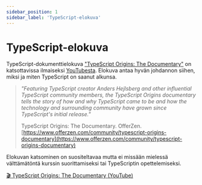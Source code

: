 ```yaml
---
sidebar_position: 1
sidebar_label: 'TypeScript-elokuva'
---
```


# TypeScript-elokuva

TypeScript-dokumenttielokuva ["TypeScript Origins: The Documentary"](https://youtu.be/U6s2pdxebSo) on katsottavissa ilmaiseksi [YouTubesta](https://youtu.be/U6s2pdxebSo). Elokuva antaa hyvän johdannon siihen, miksi ja miten TypeScript on saanut alkunsa.

> *"Featuring TypeScript creator Anders Hejlsberg and other influential TypeScript community members, the TypeScript Origins documentary tells the story of how and why TypeScript came to be and how the technology and surrounding community have grown since TypeScript's initial release."*
>
> TypeScript Origins: The Documentary. OfferZen. [https://www.offerzen.com/community/typescript-origins-documentary](https://www.offerzen.com/community/typescript-origins-documentary)

Elokuvan katsominen on suositeltavaa mutta ei missään mielessä välttämätöntä kurssin suorittamiseksi tai TypeScriptin opettelemiseksi.

[🎬 TypeScript Origins: The Documentary (YouTube)](https://youtu.be/U6s2pdxebSo)
